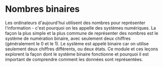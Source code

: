 # Nombres binaires

Les ordinateurs d'aujourd'hui utilisent des nombres pour représenter l'information - c'est pourquoi on les appelle des systèmes numériques. La façon la plus simple et la plus commune de représenter des nombres est le système de numération binaire, avec seulement deux chiffres (généralement le 0 et le 1). Le système est appelé binaire car on utilise seulement deux chiffres différents, ou deux états. Ce module et ces leçons explorent la façon dont le système binaire fonctionne et pourquoi il est important de comprendre comment les données sont représentées.